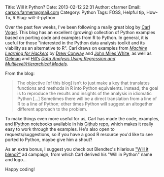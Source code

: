 Title: Will it Python?
Date: 2013-02-12 22:31
Author: cfarmer
Email: carson.farmer@gmail.com
Category: Python
Tags: FOSS, Helpful tip, How-To, R
Slug: will-it-python

Over the past few weeks, I've been following a really great blog by
[Carl Vogel][]. This blog has an excellent (growing) collection of
Python examples based on porting code and examples from R to Python. In
general, it is useful for those "interested in the Python data analysis
toolkit and its viability as an alternative to R". Carl draws on
examples from *[Machine Learning for Hackers][]* by [Drew Conway][] and
[John Miles White][], as well as [Gelman][] and [Hill’s][] *[Data
Analysis Using Regression and Multilevel/Hierarchical Models][]*.
<!--more-->

From the blog:

> The objective [of this blog] isn’t to just make a key that translates
> functions and methods in R into Python equivalents. Instead, the goal
> is to reproduce the results and insights of the analysis in idiomatic
> Python [...] Sometimes there will be a direct translation from a line
> of R to a line of Python; other times Python will suggest an
> altogether different approach to the problem.

To make things even more useful for us, Carl has made the code,
examples, and [IPython][] notebooks available in his [Github repo][],
which makes it really easy to work through the examples. He's also open
to requests/suggestions, so if you have a good R resource you'd like to
see ported to Python, maybe give him a shout?

As an extra bonus, I suggest you check out Blendtec's hilarious ["Will
it blend?"][] ad campaign, from which Carl derived his "Will in Python"
name and logo...

Happy coding!

[Carl Vogel]: http://slendrmeans.wordpress.com/
[Machine Learning for Hackers]: http://shop.oreilly.com/product/0636920018483.do
[Drew Conway]: http://www.drewconway.com/
[John Miles White]: http://www.johnmyleswhite.com/
[Gelman]: http://www.stat.columbia.edu/~gelman/
[Hill’s]: http://steinhardt.nyu.edu/faculty_bios/view/Jennifer_Hill
[Data Analysis Using Regression and Multilevel/Hierarchical Models]: http://www.stat.columbia.edu/~gelman/arm/
[IPython]: http://ipython.org/
[Github repo]: https://github.com/carljv/Will_it_Python
["Will it blend?"]: http://www.willitblend.com/
